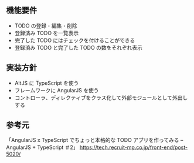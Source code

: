 ## 機能要件
- TODO の登録・編集・削除
- 登録済み TODO を一覧表示
- 完了した TODO にはチェックを付けることができる
- 登録済み TODO と完了した TODO の数をそれぞれ表示

## 実装方針
- AltJS に TypeScript を使う
- フレームワークに AngularJS を使う
- コントローラ、ディレクティブをクラス化して外部モジュールとして外出しする

## 参考元
「AngularJS x TypeScript でちょっと本格的な TODO アプリを作ってみる – AngularJS + TypeScript ＃2」
https://tech.recruit-mp.co.jp/front-end/post-5020/
